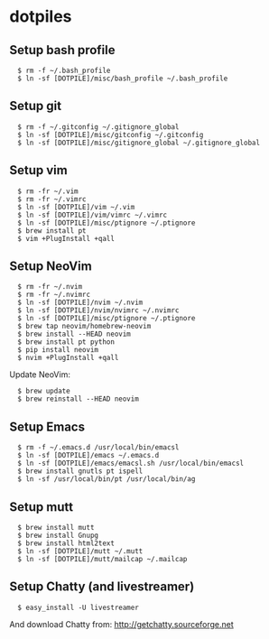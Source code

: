 # dotpiles

## Setup bash profile

```
  $ rm -f ~/.bash_profile
  $ ln -sf [DOTPILE]/misc/bash_profile ~/.bash_profile
```

## Setup git

```
  $ rm -f ~/.gitconfig ~/.gitignore_global
  $ ln -sf [DOTPILE]/misc/gitconfig ~/.gitconfig
  $ ln -sf [DOTPILE]/misc/gitignore_global ~/.gitignore_global
```

## Setup vim

```
  $ rm -fr ~/.vim
  $ rm -fr ~/.vimrc
  $ ln -sf [DOTPILE]/vim ~/.vim
  $ ln -sf [DOTPILE]/vim/vimrc ~/.vimrc
  $ ln -sf [DOTPILE]/misc/ptignore ~/.ptignore
  $ brew install pt
  $ vim +PlugInstall +qall
```

## Setup NeoVim

```
  $ rm -fr ~/.nvim
  $ rm -fr ~/.nvimrc
  $ ln -sf [DOTPILE]/nvim ~/.nvim
  $ ln -sf [DOTPILE]/nvim/nvimrc ~/.nvimrc
  $ ln -sf [DOTPILE]/misc/ptignore ~/.ptignore
  $ brew tap neovim/homebrew-neovim
  $ brew install --HEAD neovim
  $ brew install pt python
  $ pip install neovim
  $ nvim +PlugInstall +qall
```

Update NeoVim:

```
  $ brew update
  $ brew reinstall --HEAD neovim
```

## Setup Emacs

```
  $ rm -f ~/.emacs.d /usr/local/bin/emacsl
  $ ln -sf [DOTPILE]/emacs ~/.emacs.d
  $ ln -sf [DOTPILE]/emacs/emacsl.sh /usr/local/bin/emacsl
  $ brew install gnutls pt ispell
  $ ln -sf /usr/local/bin/pt /usr/local/bin/ag
```

## Setup mutt

```
  $ brew install mutt
  $ brew install Gnupg
  $ brew install html2text
  $ ln -sf [DOTPILE]/mutt ~/.mutt
  $ ln -sf [DOTPILE]/mutt/mailcap ~/.mailcap
```

## Setup Chatty (and livestreamer)

```
  $ easy_install -U livestreamer
```

And download Chatty from: http://getchatty.sourceforge.net
